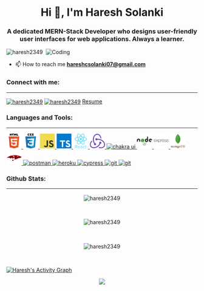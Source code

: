 <h1 align="center">Hi 👋, I'm Haresh Solanki</h1>
<h3 align="center">A dedicated MERN-Stack Developer who designs user-friendly user interfaces for web applications. Always a learner.</h3>
<img align="right" alt="Coding" width="400" src="https://miro.medium.com/max/1200/1*Y5S3wOm52_4iYusUagbEtw.jpeg">

<p align="left"> <img src="https://komarev.com/ghpvc/?username=haresh2349&label=Profile%20views&color=0e75b6&style=flat" alt="haresh2349" /> </p>

- 📫 How to reach me **hareshcsolanki07@gmail.com**

<h3 align="left">Connect with me:</h3>
<hr>
<p align="left">
<a href="https://haresh2349.github.io/" target="_blank"><img align="center" src="https://img.shields.io/badge/my_portfolio-000?style=for-the-badge&logo=ko-fi&logoColor=white" alt="haresh2349" /></a>
<a href="https://www.linkedin.com/in/haresh-solanki/" target="_blank"><img align="center" src="https://img.shields.io/badge/linkedin-%230077B5.svg?style=for-the-badge&logo=linkedin&logoColor=white" alt="haresh2349"  /></a>
<a href="https://drive.google.com/file/d/1crnTFlrX1oBzYY7DL4IHaEg4A79kW-6g/view?usp=sharing" target="_blank">Resume</a>
</p>

<h3 align="left">Languages and Tools:</h3>
<hr>
  
<p align="left">
<a href="https://www.w3.org/html/" target="_blank" rel="noreferrer"> <img src="https://raw.githubusercontent.com/devicons/devicon/master/icons/html5/html5-original-wordmark.svg" alt="html5" width="40" height="40"/> </a>
<a href="https://www.w3schools.com/css/" target="_blank" rel="noreferrer"> <img src="https://raw.githubusercontent.com/devicons/devicon/master/icons/css3/css3-original-wordmark.svg" alt="css3" width="40" height="40"/> </a>
<a href="https://developer.mozilla.org/en-US/docs/Web/JavaScript" target="_blank" rel="noreferrer"> <img src="https://raw.githubusercontent.com/devicons/devicon/master/icons/javascript/javascript-original.svg" alt="javascript" width="40" height="40"/> </a>
<a href="https://www.typescriptlang.org/" target="_blank" rel="noreferrer"> <img src="https://raw.githubusercontent.com/devicons/devicon/master/icons/typescript/typescript-original.svg" alt="typescript" width="40" height="40"/> </a>
<a href="https://reactjs.org/" target="_blank" rel="noreferrer"> <img src="https://raw.githubusercontent.com/devicons/devicon/master/icons/react/react-original-wordmark.svg" alt="react" width="40" height="40"/> </a>
<a href="https://redux.js.org" target="_blank" rel="noreferrer"> <img src="https://raw.githubusercontent.com/devicons/devicon/master/icons/redux/redux-original.svg" alt="redux" width="40" height="40"/> </a>
<a href="https://mui.com/" target="_blank" rel="noreferrer"> <img src="https://img.icons8.com/color/512/chakra-ui.png" alt="chakra ui" width="40" height="40"/> </a>
<!-- <a href="https://sass-lang.com" target="_blank" rel="noreferrer"> <img src="https://raw.githubusercontent.com/devicons/devicon/master/icons/sass/sass-original.svg" alt="sass" width="40" height="40"/> </a> -->
<!-- <a href="https://getbootstrap.com" target="_blank" rel="noreferrer"><img src="https://raw.githubusercontent.com/devicons/devicon/master/icons/bootstrap/bootstrap-plain-wordmark.svg" alt="bootstrap" width="40" height="40"/> </a> -->
<a href="https://nodejs.org" target="_blank" rel="noreferrer"> <img src="https://raw.githubusercontent.com/devicons/devicon/master/icons/nodejs/nodejs-original-wordmark.svg" alt="nodejs" width="40" height="40"/> </a>
<a href="https://expressjs.com" target="_blank" rel="noreferrer"> <img src="https://raw.githubusercontent.com/devicons/devicon/master/icons/express/express-original-wordmark.svg" alt="express" width="40" height="40"/> </a>
<a href="https://www.mongodb.com/" target="_blank" rel="noreferrer"> <img src="https://raw.githubusercontent.com/devicons/devicon/master/icons/mongodb/mongodb-original-wordmark.svg" alt="mongodb" width="40" height="40"/> </a>
<a href="https://mongoosejs.com/" target="_blank" rel="noreferrer"> <img src="https://raw.githubusercontent.com/github/explore/80688e429a7d4ef2fca1e82350fe8e3517d3494d/topics/mongoose/mongoose.png" alt="mongoose" width="40" height="40"/> </a>
<a href="https://postman.com" target="_blank" rel="noreferrer"> <img src="https://www.vectorlogo.zone/logos/getpostman/getpostman-icon.svg" alt="postman" width="40" height="40"/> </a>
<a href="https://heroku.com" target="_blank" rel="noreferrer"> <img src="https://www.vectorlogo.zone/logos/heroku/heroku-icon.svg" alt="heroku" width="40" height="40"/> </a>
<a href="https://www.cypress.io" target="_blank" rel="noreferrer"> <img src="https://iconape.com/wp-content/files/gj/370774/svg/370774.svg" alt="cypress" width="40" height="40"/> </a>
<a href="https://git-scm.com/" target="_blank" rel="noreferrer"> <img src="https://www.vectorlogo.zone/logos/git-scm/git-scm-icon.svg" alt="git" width="40" height="40"/> </a>
<a href="https://code.visualstudio.com/" target="_blank" rel="noreferrer"> <img src="https://upload.wikimedia.org/wikipedia/commons/thumb/9/9a/Visual_Studio_Code_1.35_icon.svg/2048px-Visual_Studio_Code_1.35_icon.svg.png" alt="git" width="40" height="40"/> </a>
 
<br/>

<h3 align="left">Github Stats:</h3>
<hr>
<p align="center"><img align="center" src="https://github-readme-stats.vercel.app/api/top-langs?username=haresh2349&show_icons=true&locale=en&layout=compact&theme=react&hide_border=true&bg_color=0D1117,000000,130F40" alt="haresh2349" /></p>

<br />

<p align="center"><img align="center" src="https://github-readme-stats.vercel.app/api?username=haresh2349&show_icons=true&locale=en&theme=react&hide_border=true&bg_color=0D1117,000000,130F40" alt="haresh2349" /></p>

<br />

<p align="center"><img align="center" src="https://github-readme-streak-stats.herokuapp.com/?user=haresh2349&theme=react&hide_border=true&bg_color=0D1117,000000,130F40" alt="haresh2349" /></p>

<br />

<a href="https://github.com/haresh2349/github-readme-activity-graph"><img alt="Haresh's Activity Graph" src="https://activity-graph.herokuapp.com/graph?username=haresh2349&bg_color=0D1117&color=5BCDEC&line=5BCDEC&point=FFFFFF&hide_border=true" /></a>
<br/>

<p align="center">
  <img  src="https://raw.githubusercontent.com/Trilokia/Trilokia/379277808c61ef204768a61bbc5d25bc7798ccf1/bottom_header.svg">
 </p>
